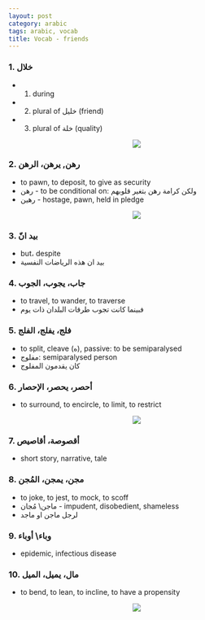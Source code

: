 ```yaml
---
layout: post
category: arabic
tags: arabic, vocab
title: Vocab - friends
---
```


### 1. خلال
- 1. during
- 2. plural of خليل (friend)
- 3. plural of خلة (quality)
<center> <img src = "{{baseurl}}/assets/img/posts/arabic/khll.png">
</center>

### 2. رهن, يرهن، الرهن
- to pawn, to deposit, to give as security
- رهن - to be conditional on: ولكن كرامة رهن بتغير قلوبهم
- رهين - hostage, pawn, held in pledge
<center> <img src = "{{baseurl}}/assets/img/posts/arabic/rhn.png">
</center>

### 3. بيد انّ
- but، despite
- بيد ان هذه الرياضات النفسية

### 4. جاب، يجوب، الجوب
- to travel, to wander, to traverse
- فبينما كانت تجوب طرقات البلدان ذات يوم

###  5.  فلج، يفلج، الفلج
- to split, cleave (ه), passive: to be semiparalysed
- مفلوج: semiparalysed person
- كان يقدمون المفلوج

### 6. أحصر، يحصر، الإحصار
- to surround, to encircle, to limit, to restrict
<center> <img src = "{{baseurl}}/assets/img/posts/arabic/hsr.png">
</center>

### 7. أقصوصة، أقاصيص
- short story, narrative, tale

### 8.  مجن، يمجن، المُجن
-  to joke, to jest, to mock, to scoff
-  ماجن\ مُجان - impudent, disobedient, shameless
-  لرجل ماجن او ماجد

### 9. وباء\ أوباء
- epidemic, infectious disease

### 10.  مال، يميل، الميل
-  to bend, to lean, to incline, to have a propensity
<center> <img src = "{{baseurl}}/assets/img/posts/arabic/mil.png">
</center>
